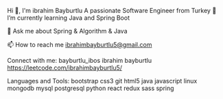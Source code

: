 Hi 👋, I'm ibrahim Bayburtlu
A passionate Software Engineer from Turkey
🌱 I’m currently learning Java and Spring Boot

💬 Ask me about Spring & Algorithm & Java

📫 How to reach me ibrahimbayburtlu5@gmail.com

Connect with me:
bayburtlu_ibos ibrahim bayburtlu https://leetcode.com/ibrahimbayburtlu5/

Languages and Tools:
bootstrap css3 git html5 java javascript linux mongodb mysql postgresql python react redux sass spring
